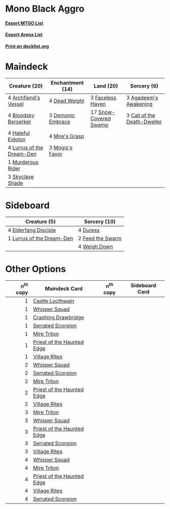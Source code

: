 # Mono Black Aggro

#### [Export MTGO List](../collection/Mono%20Black%20Aggro/Mono%20Black%20Aggro.txt)
#### [Export Arena List](../collection/Mono%20Black%20Aggro/Mono%20Black%20Aggro_arena.txt)
#### [Print on decklist.org](http://decklist.org/?deckmain=3%09Agadeem's%20Awakening%0A4%09Archfiend's%20Vessel%0A4%09Bloodsky%20Berserker%0A3%09Call%20of%20the%20Death-Dweller%0A4%09Dead%20Weight%0A3%09Demonic%20Embrace%0A3%09Faceless%20Haven%0A4%09Hateful%20Eidolon%0A4%09Lurrus%20of%20the%20Dream-Den%0A4%09Mire's%20Grasp%0A3%09Mogis's%20Favor%0A1%09Murderous%20Rider%0A3%09Skyclave%20Shade%0A17%09Snow-Covered%20Swamp&deckside=4%09Duress%0A4%09Elderfang%20Disciple%0A2%09Feed%20the%20Swarm%0A1%09Lurrus%20of%20the%20Dream-Den%0A4%09Weigh%20Down)
# Maindeck

|                                           Creature (20)                                            |                                      Enchantment (14)                                      |                                           Land (20)                                            |                                             Sorcery (6)                                              |
|----------------------------------------------------------------------------------------------------|--------------------------------------------------------------------------------------------|------------------------------------------------------------------------------------------------|------------------------------------------------------------------------------------------------------|
|4 [Archfiend's Vessel](http://gatherer.wizards.com/Pages/Card/Details.aspx?multiverseid=485411)     |4 [Dead Weight](http://gatherer.wizards.com/Pages/Card/Details.aspx?multiverseid=452817)    |3 [Faceless Haven](http://gatherer.wizards.com/Pages/Card/Details.aspx?multiverseid=503874)     |3 [Agadeem's Awakening](http://gatherer.wizards.com/Pages/Card/Details.aspx?multiverseid=491723)      |
|4 [Bloodsky Berserker](http://gatherer.wizards.com/Pages/Card/Details.aspx?multiverseid=503688)     |3 [Demonic Embrace](http://gatherer.wizards.com/Pages/Card/Details.aspx?multiverseid=488255)|17 [Snow-Covered Swamp](http://gatherer.wizards.com/Pages/Card/Details.aspx?multiverseid=121256)|3 [Call of the Death-Dweller](http://gatherer.wizards.com/Pages/Card/Details.aspx?multiverseid=479598)|
|4 [Hateful Eidolon](http://gatherer.wizards.com/Pages/Card/Details.aspx?multiverseid=476352)        |4 [Mire's Grasp](http://gatherer.wizards.com/Pages/Card/Details.aspx?multiverseid=476357)   |                                                                                                |                                                                                                      |
|4 [Lurrus of the Dream-Den](http://gatherer.wizards.com/Pages/Card/Details.aspx?multiverseid=479746)|3 [Mogis's Favor](http://gatherer.wizards.com/Pages/Card/Details.aspx?multiverseid=476358)  |                                                                                                |                                                                                                      |
|1 [Murderous Rider](http://gatherer.wizards.com/Pages/Card/Details.aspx?multiverseid=473059)        |                                                                                            |                                                                                                |                                                                                                      |
|3 [Skyclave Shade](http://gatherer.wizards.com/Pages/Card/Details.aspx?multiverseid=491763)         |                                                                                            |                                                                                                |                                                                                                      |


# Sideboard

|                                            Creature (5)                                            |                                       Sorcery (10)                                        |
|----------------------------------------------------------------------------------------------------|-------------------------------------------------------------------------------------------|
|4 [Elderfang Disciple](http://gatherer.wizards.com/Pages/Card/Details.aspx?multiverseid=503702)     |4 [Duress](http://gatherer.wizards.com/Pages/Card/Details.aspx?multiverseid=14557)         |
|1 [Lurrus of the Dream-Den](http://gatherer.wizards.com/Pages/Card/Details.aspx?multiverseid=479746)|2 [Feed the Swarm](http://gatherer.wizards.com/Pages/Card/Details.aspx?multiverseid=491737)|
|                                                                                                    |4 [Weigh Down](http://gatherer.wizards.com/Pages/Card/Details.aspx?multiverseid=503729)    |


# Other Options

|*n*<sup>th</sup> copy|                                            Maindeck Card                                            |*n*<sup>th</sup> copy|Sideboard Card|
|--------------------:|-----------------------------------------------------------------------------------------------------|---------------------|--------------|
|                    1|[Castle Locthwain](http://gatherer.wizards.com/Pages/Card/Details.aspx?multiverseid=473203)          |                     |              |
|                    1|[Whisper Squad](http://gatherer.wizards.com/Pages/Card/Details.aspx?multiverseid=479625)             |                     |              |
|                    1|[Crashing Drawbridge](http://gatherer.wizards.com/Pages/Card/Details.aspx?multiverseid=473179)       |                     |              |
|                    1|[Serrated Scorpion](http://gatherer.wizards.com/Pages/Card/Details.aspx?multiverseid=479619)         |                     |              |
|                    1|[Mire Triton](http://gatherer.wizards.com/Pages/Card/Details.aspx?multiverseid=476356)               |                     |              |
|                    1|[Priest of the Haunted Edge](http://gatherer.wizards.com/Pages/Card/Details.aspx?multiverseid=503713)|                     |              |
|                    1|[Village Rites](http://gatherer.wizards.com/Pages/Card/Details.aspx?multiverseid=485449)             |                     |              |
|                    2|[Whisper Squad](http://gatherer.wizards.com/Pages/Card/Details.aspx?multiverseid=479625)             |                     |              |
|                    2|[Serrated Scorpion](http://gatherer.wizards.com/Pages/Card/Details.aspx?multiverseid=479619)         |                     |              |
|                    2|[Mire Triton](http://gatherer.wizards.com/Pages/Card/Details.aspx?multiverseid=476356)               |                     |              |
|                    2|[Priest of the Haunted Edge](http://gatherer.wizards.com/Pages/Card/Details.aspx?multiverseid=503713)|                     |              |
|                    2|[Village Rites](http://gatherer.wizards.com/Pages/Card/Details.aspx?multiverseid=485449)             |                     |              |
|                    3|[Mire Triton](http://gatherer.wizards.com/Pages/Card/Details.aspx?multiverseid=476356)               |                     |              |
|                    3|[Whisper Squad](http://gatherer.wizards.com/Pages/Card/Details.aspx?multiverseid=479625)             |                     |              |
|                    3|[Priest of the Haunted Edge](http://gatherer.wizards.com/Pages/Card/Details.aspx?multiverseid=503713)|                     |              |
|                    3|[Serrated Scorpion](http://gatherer.wizards.com/Pages/Card/Details.aspx?multiverseid=479619)         |                     |              |
|                    3|[Village Rites](http://gatherer.wizards.com/Pages/Card/Details.aspx?multiverseid=485449)             |                     |              |
|                    4|[Whisper Squad](http://gatherer.wizards.com/Pages/Card/Details.aspx?multiverseid=479625)             |                     |              |
|                    4|[Mire Triton](http://gatherer.wizards.com/Pages/Card/Details.aspx?multiverseid=476356)               |                     |              |
|                    4|[Priest of the Haunted Edge](http://gatherer.wizards.com/Pages/Card/Details.aspx?multiverseid=503713)|                     |              |
|                    4|[Village Rites](http://gatherer.wizards.com/Pages/Card/Details.aspx?multiverseid=485449)             |                     |              |
|                    4|[Serrated Scorpion](http://gatherer.wizards.com/Pages/Card/Details.aspx?multiverseid=479619)         |                     |              |

